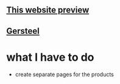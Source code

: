 ## [This website preview](http://5.15.3.107:3500/)

## [Gersteel](https://gersteel.netlify.app)

# what I have to do

- create separate pages for the products
